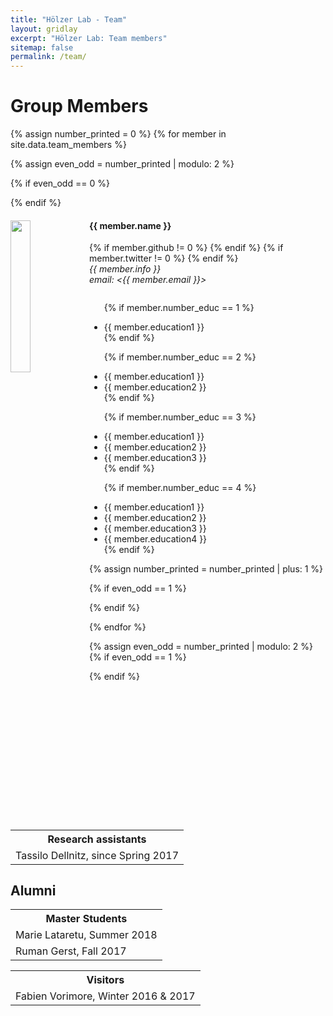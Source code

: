 ```yaml
---
title: "Hölzer Lab - Team"
layout: gridlay
excerpt: "Hölzer Lab: Team members"
sitemap: false
permalink: /team/
---
```


# Group Members

{% assign number_printed = 0 %}
{% for member in site.data.team_members %}

{% assign even_odd = number_printed | modulo: 2 %}

{% if even_odd == 0 %}
<div class="row">
{% endif %}

<div class="col-sm-6 clearfix">
  <img src="{{ site.url }}{{ site.baseurl }}/images/teampic/{{ member.photo }}" class="img-responsive" width="25%" style="float: left" />
  <h4>{{ member.name }}</h4>
  {% if member.github != 0 %}
  <a target="_blank" href="{{ member.github }}/"> <i class="fa fa-github" style="color:black; font-size:24px;"></i></a>
  {% endif %}
  {% if member.twitter != 0 %}
  <a target="_blank" href="{{ member.twitter }}/"> <i class="fa fa-twitter" style="color:#0084b4; font-size:24px;"></i></a>
  {% endif %}
  <!--{% if member.orcid != 0 %}
  <a target="_blank" href="{{ member.orcid }}/"> <img src="/assets/orcid.svg" alt="ORCID" width="24px"></a>
  {% endif %}-->
  <br>
  <i>{{ member.info }}<br>email: <{{ member.email }}></i>
  <ul style="overflow: hidden">
  
  {% if member.number_educ == 1 %}
  <li> {{ member.education1 }} </li>
  {% endif %}
  
  {% if member.number_educ == 2 %}
  <li> {{ member.education1 }} </li>
  <li> {{ member.education2 }} </li>
  {% endif %}
  
  {% if member.number_educ == 3 %}
  <li> {{ member.education1 }} </li>
  <li> {{ member.education2 }} </li>
  <li> {{ member.education3 }} </li>
  {% endif %}
  
  {% if member.number_educ == 4 %}
  <li> {{ member.education1 }} </li>
  <li> {{ member.education2 }} </li>
  <li> {{ member.education3 }} </li>
  <li> {{ member.education4 }} </li>
  {% endif %}
  
  </ul>
</div>

{% assign number_printed = number_printed | plus: 1 %}

{% if even_odd == 1 %}
</div>
{% endif %}

{% endfor %}

{% assign even_odd = number_printed | modulo: 2 %}
{% if even_odd == 1 %}
</div>
{% endif %}

<table align="center" class="table table-condensed">
<tr><th>Research assistants</th></tr>
<tr><td>Tassilo Dellnitz, since Spring 2017</td></tr>
</table>

## Alumni
<table align="center" class="table table-condensed">
<tr><th>Master Students</th> </tr>
<tr><td>Marie Lataretu, Summer 2018</td></tr>
<tr><td>Ruman Gerst, Fall 2017</td></tr>
</table>
<table align="center" class="table table-condensed">
<tr><th>Visitors</th></tr>
<tr><td>Fabien Vorimore, Winter 2016 & 2017</td></tr>
</table>
<br>
<!--## Administrative Support
<a href="mailto:Rijsewijk@Physics.LeidenUniv.nl">Ellie van Rijsewijk</a> is helping us (and other groups) with administration.-->






